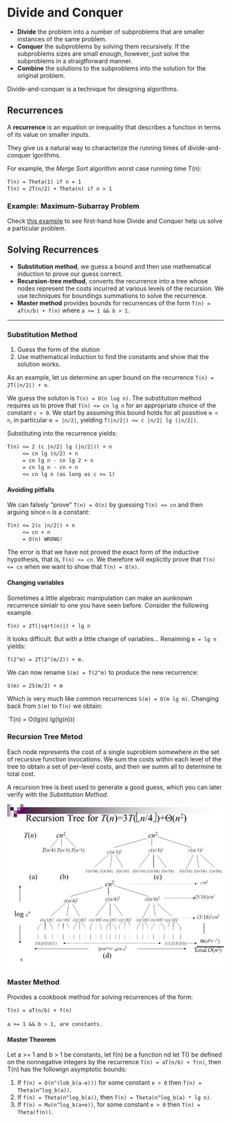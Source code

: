# Divide and Conquer

* __Divide__ the problem into a number of subproblems that are smaller instances of the same problem.
* __Conquer__ the subproblems by solving them recursively. If the subproblems sizes are small enough, however, just solve the subproblems in a straigtforward manner.
* __Combine__ the solutions to the subproblems into the solution for the original problem.

Divide-and-conquer is a technique for designing algorithms.

## Recurrences

A __recurrence__ is an equation or inequality that describes a function in terms of its value on smaller inputs.

They give us a natural way to characterize the running times of divide-and-conquer lgorithms.

For example, the _Merge Sort_ algorithm worst case running time T(n):

```
T(n) = Theta(1) if n = 1
T(n) = 2T(n/2) + Theta(n) if n > 1
```

### Example: Maximum-Subarray Problem

Check [this example](./maximum-subarray) to see first-hand how Divide and Conquer help us solve a particular problem.

## Solving Recurrences

* __Substitution method__, we guess a bound and then use mathematical induction to prove our guess correct.
* __Recursion-tree method__, converts the recurrence into a tree whose nodes represent the costs incurred at various levels of the recursion. We use techniques for boundings summations to solve the recurrence.
* __Master method__ provides bounds for recurrences of the form `T(n) = aT(n/b) + f(n)` where `a >= 1 && b > 1`.

---

### Substitution Method

1. Guess the form of the slution
2. Use mathematical induction to find the constants and show that the solution works.

As an example, let us determine an uper bound on the recurrence `T(n) = 2T(|n/2|) + n`.

We guess the soluton is `T(n) = O(n log n)`. The substitution method requires us to prove that `T(n) <= cn lg n` for an appropriate choice of the constant `c > 0`. We start by assuming this bound holds for all possitive `m < n`, in particular `m = |n/2|`, yielding `T(|n/2|) <= c |n/2| lg (|n/2|)`.

Substituting into the recurrence yields:

```
T(n) <= 2 (c |n/2| lg (|n/2|)) + n
	 <= cn lg (n/2) + n
	 = cn lg n - cn lg 2 + n
	 = cn lg n - cn + n
	 <= cn lg n (as long as c >= 1)
```

#### Avoiding pitfalls

We can falsely "prove" `T(n) = O(n)` by guessing `T(n) <= cn` and then arguing since `n` is a constant:

```
T(n) <= 2(c |n/2|) + n
	 <= cn + n
	 = O(n) WRONG!
```

The error is that we have not proved the exact form of the inductive hypothesis, that is, `T(n) <= cn`. We therefore will explicitly prove that `T(n) <= cn` when we want to show that `T(n) = O(n)`.

#### Changing variables

Sometimes a little algebraic manipulation can make an aunknown recurrence simialr to one you have seen before. Consider the following example.

```
T(n) = 2T(|sqrt(n)|) + lg n
```

It looks difficult. But with a little change of variables... Renaiming `m = lg n` yields:

```
T(2^m) = 2T(2^(m/2)) + m.
```

We can now rename `S(m) = T(2^m)` to produce the new recurrence:

```
S(m) = 2S(m/2) + m
```

Which is very much like common recurrences `S(m) = O(m lg m)`. Changing back from `S(m)` to `T(n)` we obtain:

`T(n) = O(lg(n) lg(lg(n)))

### Recursion Tree Metod

Each node represents the cost of a single suproblem somewhere in the set of recursive function invocations. We sum the costs within each level of the tree to obtain a set of per-level costs, and then we summ all to determine te total cost.

A recursion tree is best used to generate a good guess, which you can later verify with the _Substitution Method_.

![recursion tree](./recursiontree.jpg)

### Master Method

Provides a cookbook method for solving recurrences of the form:

```
T(n) = aT(n/b) + f(n)

a >= 1 && b > 1, are constants.
```

#### Master Theorem

Let a >= 1 and b > 1 be constants, let f(n) be a function nd let T() be defined on the nonnegative integers by the recurrence `T(n) = aT(n/b) + f(n)`, then T(n) has the followign asymptotic bounds:

1. If `f(n) = O(n^(lob_b(a-e)))` for some constant `e > 0` then `T(n) = Theta(n^log_b(a))`.
2. If `f(n) = Theta(n^log_b(a))`, then `T(n) = Theta(n^log_b(a) * lg n)`.
3. If `f(n) = Mu(n^log_b(a+e))`, for some constant `e > 0` then `T(n) = Theta(f(n))`.
